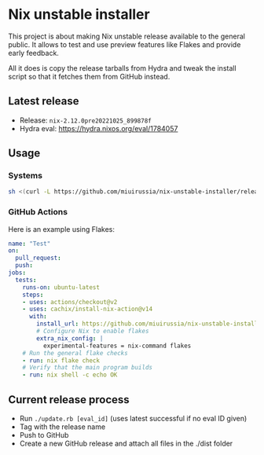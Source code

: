 # Nix unstable installer

This project is about making Nix unstable release available to the general
public. It allows to test and use preview features like Flakes and provide
early feedback.

All it does is copy the release tarballs from Hydra and tweak the install
script so that it fetches them from GitHub instead.

## Latest release

* Release: `nix-2.12.0pre20221025_899878f`
* Hydra eval: https://hydra.nixos.org/eval/1784057

## Usage

### Systems

```sh
sh <(curl -L https://github.com/miuirussia/nix-unstable-installer/releases/download/nix-2.12.0pre20221025_899878f/install)
```

### GitHub Actions

Here is an example using Flakes:

```yaml
name: "Test"
on:
  pull_request:
  push:
jobs:
  tests:
    runs-on: ubuntu-latest
    steps:
    - uses: actions/checkout@v2
    - uses: cachix/install-nix-action@v14
      with:
        install_url: https://github.com/miuirussia/nix-unstable-installer/releases/download/nix-2.12.0pre20221025_899878f/install
        # Configure Nix to enable flakes
        extra_nix_config: |
          experimental-features = nix-command flakes
    # Run the general flake checks
    - run: nix flake check
    # Verify that the main program builds
    - run: nix shell -c echo OK
```

## Current release process

* Run `./update.rb [eval_id]` (uses latest successful if no eval ID given)
* Tag with the release name
* Push to GitHub
* Create a new GitHub release and attach all files in the ./dist folder
